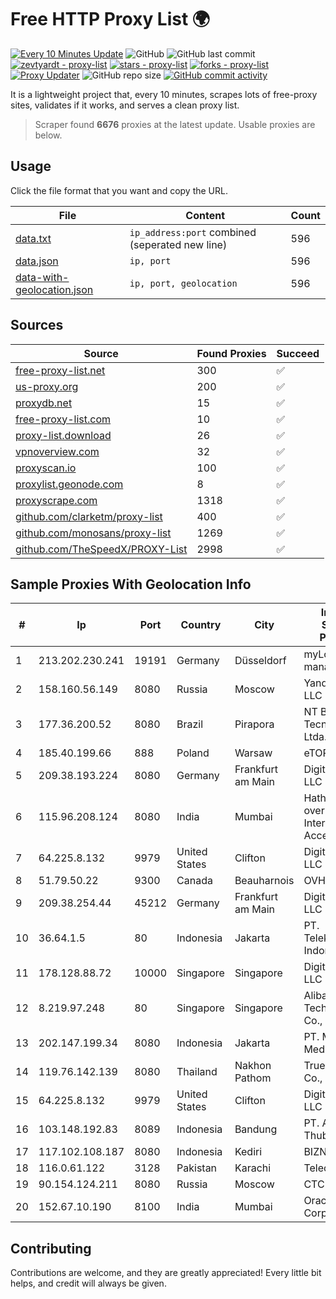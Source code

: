 
# Free HTTP Proxy List 🌍

[![Every 10 Minutes Update](https://github.com/mertguvencli/http-proxy-list/actions/workflows/main.yml/badge.svg?branch=main)](https://github.com/mertguvencli/http-proxy-list/actions/workflows/main.yml)
![GitHub](https://img.shields.io/github/license/mertguvencli/http-proxy-list)
![GitHub last commit](https://img.shields.io/github/last-commit/mertguvencli/http-proxy-list)
[![zevtyardt - proxy-list](https://img.shields.io/static/v1?label=zevtyardt&message=proxy-list&color=blue&logo=github)](https://github.com/zevtyardt/proxy-list "Go to GitHub repo")
[![stars - proxy-list](https://img.shields.io/github/stars/zevtyardt/proxy-list?style=social)](https://github.com/zevtyardt/proxy-list)
[![forks - proxy-list](https://img.shields.io/github/forks/zevtyardt/proxy-list?style=social)](https://github.com/zevtyardt/proxy-list)
[![Proxy Updater](https://github.com/zevtyardt/proxy-list/workflows/Proxy%20Updater/badge.svg)](https://github.com/zevtyardt/proxy-list/actions?query=workflow:"Proxy+Updater")
![GitHub repo size](https://img.shields.io/github/repo-size/zevtyardt/proxy-list)
[![GitHub commit activity](https://img.shields.io/github/commit-activity/m/zevtyardt/proxy-list?logo=commits)](https://github.com/zevtyardt/proxy-list/commits/main)

It is a lightweight project that, every 10 minutes, scrapes lots of free-proxy sites, validates if it works, and serves a clean proxy list.

> Scraper found **6676** proxies at the latest update. Usable proxies are below.

## Usage

Click the file format that you want and copy the URL.

|File|Content|Count|
|----|-------|-----|
|[data.txt](https://raw.githubusercontent.com/mertguvencli/http-proxy-list/main/proxy-list/data.txt)|`ip_address:port` combined (seperated new line)|596|
|[data.json](https://raw.githubusercontent.com/mertguvencli/http-proxy-list/main/proxy-list/data.json)|`ip, port`|596|
|[data-with-geolocation.json](https://raw.githubusercontent.com/mertguvencli/http-proxy-list/main/proxy-list/data-with-geolocation.json)|`ip, port, geolocation`|596|

## Sources

|Source|Found Proxies|Succeed|
|------|-------------|-------|
|[free-proxy-list.net](https://free-proxy-list.net)|300|✅|
|[us-proxy.org](https://www.us-proxy.org)|200|✅|
|[proxydb.net](http://proxydb.net)|15|✅|
|[free-proxy-list.com](https://free-proxy-list.com/?page=&port=&type%5B%5D=http&type%5B%5D=https&up_time=0&search=Search)|10|✅|
|[proxy-list.download](https://www.proxy-list.download/HTTP)|26|✅|
|[vpnoverview.com](https://vpnoverview.com/privacy/anonymous-browsing/free-proxy-servers)|32|✅|
|[proxyscan.io](https://www.proxyscan.io)|100|✅|
|[proxylist.geonode.com](https://proxylist.geonode.com/api/proxy-list?limit=300&page=1&sort_by=lastChecked&sort_type=desc&protocols=http,https)|8|✅|
|[proxyscrape.com](https://api.proxyscrape.com/v2/?request=displayproxies&protocol=http&timeout=10000&country=all&ssl=all&anonymity=all)|1318|✅|
|[github.com/clarketm/proxy-list](https://raw.githubusercontent.com/clarketm/proxy-list/master/proxy-list-raw.txt)|400|✅|
|[github.com/monosans/proxy-list](https://raw.githubusercontent.com/monosans/proxy-list/main/proxies/http.txt)|1269|✅|
|[github.com/TheSpeedX/PROXY-List](https://raw.githubusercontent.com/TheSpeedX/PROXY-List/master/http.txt)|2998|✅|


## Sample Proxies With Geolocation Info

|#|Ip|Port|Country|City|Internet Service Provider|
|-|--|----|-------|----|-------------------------|
|1|213.202.230.241|19191|Germany|Düsseldorf|myLoc managed IT AG|
|2|158.160.56.149|8080|Russia|Moscow|Yandex.Cloud LLC|
|3|177.36.200.52|8080|Brazil|Pirapora|NT Brasil Tecnologia Ltda. ME|
|4|185.40.199.66|888|Poland|Warsaw|eTOP sp. z o.o.|
|5|209.38.193.224|8080|Germany|Frankfurt am Main|DigitalOcean, LLC|
|6|115.96.208.124|8080|India|Mumbai|Hathway IP over Cable Internet Access|
|7|64.225.8.132|9979|United States|Clifton|DigitalOcean, LLC|
|8|51.79.50.22|9300|Canada|Beauharnois|OVH SAS|
|9|209.38.254.44|45212|Germany|Frankfurt am Main|DigitalOcean, LLC|
|10|36.64.1.5|80|Indonesia|Jakarta|PT. Telekomunikasi Indonesia|
|11|178.128.88.72|10000|Singapore|Singapore|DigitalOcean, LLC|
|12|8.219.97.248|80|Singapore|Singapore|Alibaba (US) Technology Co., Ltd.|
|13|202.147.199.34|8080|Indonesia|Jakarta|PT. MNC Kabel Mediacom|
|14|119.76.142.139|8080|Thailand|Nakhon Pathom|True Internet Co., Ltd.|
|15|64.225.8.132|9979|United States|Clifton|DigitalOcean, LLC|
|16|103.148.192.83|8089|Indonesia|Bandung|PT. Akashia Thuba Jaya|
|17|117.102.108.187|8080|Indonesia|Kediri|BIZNET|
|18|116.0.61.122|3128|Pakistan|Karachi|Telecard|
|19|90.154.124.211|8080|Russia|Moscow|CTC-B2B|
|20|152.67.10.190|8100|India|Mumbai|Oracle Corporation|



## Contributing

Contributions are welcome, and they are greatly appreciated! Every
little bit helps, and credit will always be given.


